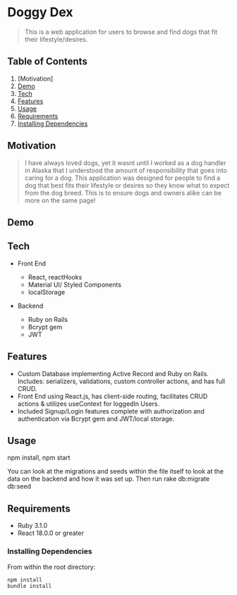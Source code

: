 # Doggy Dex
> This is a web application for users to browse and find dogs that fit their lifestyle/desires.

## Table of Contents
1. [Motivation]
1. [Demo](#Demo)
1. [Tech](#Tech)
1. [Features](#Features)
1. [Usage](#Usage)
1. [Requirements](#requirements)
1. [Installing Dependencies](#installing-dependencies)

## Motivation
> I have always loved dogs, yet it wasnt until I worked as a dog handler in Alaska that I understood the amount of responsibility that goes into caring for a dog. This application was designed for people to find a dog that best fits their lifestyle or desires so they know what to expect from the dog breed. This is to ensure dogs and owners alike can be more on the same page!

## Demo


## Tech
* Front End
  * React, reactHooks
  * Material UI/ Styled Components 
  * localStorage

* Backend
  * Ruby on Rails
  * Bcrypt gem
  * JWT

## Features
* Custom Database implementing Active Record and Ruby on Rails. Includes: serializers, validations, custom controller actions, and has full CRUD.
* Front End using React.js, has client-side routing, facilitates CRUD actions & utilizes useContext for loggedIn Users.
* Included Signup/Login features complete with authorization and authentication via Bcrypt gem and JWT/local storage. 


## Usage

>  

npm install, npm start

You can look at the migrations and seeds within the file itself to look at the data on the backend and how it was set up.
Then run rake db:migrate db:seed

## Requirements

- Ruby 3.1.0
- React 18.0.0 or greater

### Installing Dependencies

From within the root directory:

```
npm install 
bundle install
```
